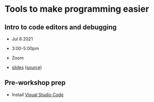 # Tools to make programming easier
## Intro to code editors and debugging
- Jul 8 2021
- 3:00-5:00pm
- Zoom

- [slides](https://sciware.flatironinstitute.org/16_EditorsVSCode/slides.html) ([source](main.md))

## Pre-workshop prep

- Install [Visual Studio Code](https://code.visualstudio.com/)

